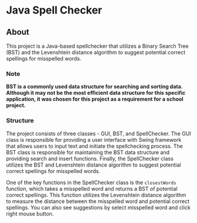 # Java Spell Checker

## About

This project is a Java-based spellchecker that utilizes a Binary Search Tree (BST) and the Levenshtein distance
algorithm to suggest potential correct spellings for misspelled words.

### Note

**BST is a commonly used data structure for searching and sorting data. Although it may not be the most efficient data
structure for this specific application, it was chosen for this project as a requirement for a school project.**

### Structure

The project consists of three classes - GUI, BST, and SpellChecker. The GUI class is responsible for providing a user
interface with Swing framework that allows users to input text and initiate the spellchecking process. The BST class is
responsible for
maintaining the BST data structure and providing search and insert functions. Finally, the SpellChecker class utilizes
the BST and Levenshtein distance algorithm to suggest potential correct spellings for misspelled words.

One of the key functions in the SpellChecker class is the `closestWords` function, which takes a misspelled word and
returns a BST of potential correct spellings. This function utilizes the Levenshtein distance algorithm to measure the
distance between the misspelled word and potential correct spellings. You can also see suggestions by select misspelled
word and click right mouse button.
